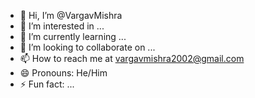 - 👋 Hi, I’m @VargavMishra
- 👀 I’m interested in ...
- 🌱 I’m currently learning ...
- 💞️ I’m looking to collaborate on ...
- 📫 How to reach me at vargavmishra2002@gmail.com
- 😄 Pronouns: He/Him
- ⚡ Fun fact: ...

<!---
VargavMishra/VargavMishra is a ✨ special ✨ repository because its `README.md` (this file) appears on your GitHub profile.
You can click the Preview link to take a look at your changes.
--->
